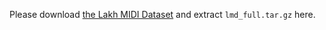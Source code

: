Please download [the Lakh MIDI Dataset](https://colinraffel.com/projects/lmd/) and extract `lmd_full.tar.gz` here.